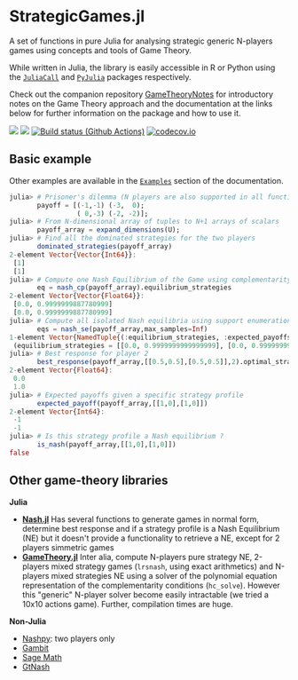 # StrategicGames.jl

A set of functions in pure Julia for analysing strategic generic N-players games using concepts and tools of Game Theory.

While written in Julia, the library is easily accessible in R or Python using the [`JuliaCall`](https://github.com/Non-Contradiction/JuliaCall) and [`PyJulia`](https://github.com/JuliaPy/pyjulia) packages respectively.

Check out the companion repository [GameTheoryNotes](https://github.com/sylvaticus/GameTheoryNotes) for introductory notes on the Game Theory approach and the documentation at the links below for further information on the package and how to use it.

[![](https://img.shields.io/badge/docs-stable-blue.svg)](https://sylvaticus.github.io/StrategicGames.jl/stable)
[![](https://img.shields.io/badge/docs-dev-blue.svg)](https://sylvaticus.github.io/StrategicGames.jl/dev)
[![Build status (Github Actions)](https://github.com/sylvaticus/StrategicGames.jl/workflows/CI/badge.svg)](https://github.com/sylvaticus/StrategicGames.jl/actions)
[![codecov.io](http://codecov.io/github/sylvaticus/StrategicGames.jl/coverage.svg?branch=main)](http://codecov.io/github/sylvaticus/StrategicGames.jl?branch=main)

## Basic example

Other examples are available in the [`Examples`](https://sylvaticus.github.io/StrategicGames.jl/dev/#examples) section of the documentation.

```julia
julia> # Prisoner's dilemma (N players are also supported in all functions)
       payoff = [(-1,-1) (-3,  0);
                 ( 0,-3) (-2, -2)];
julia> # From N-dimensional array of tuples to N+1 arrays of scalars    
       payoff_array = expand_dimensions(U);
julia> # Find all the dominated strategies for the two players
       dominated_strategies(payoff_array)
2-element Vector{Vector{Int64}}:
 [1]
 [1]
julia> # Compute one Nash Equilibrium of the Game using complementarity formulation
       eq = nash_cp(payoff_array).equilibrium_strategies
2-element Vector{Vector{Float64}}:
 [0.0, 0.9999999887780999]
 [0.0, 0.9999999887780999]
julia> # Compute all isolated Nash equilibria using support enumeration
       eqs = nash_se(payoff_array,max_samples=Inf)
1-element Vector{NamedTuple{(:equilibrium_strategies, :expected_payoffs, :supports), Tuple{Vector{Vector{Float64}}, Vector{Float64}, Vector{Vector{Int64}}}}}:
 (equilibrium_strategies = [[0.0, 0.9999999999999999], [0.0, 0.9999999999999999]], expected_payoffs = [-1.9999999999999678, -1.9999999999999678], supports = [[2], [2]])
julia> # Best response for player 2
       best_response(payoff_array,[[0.5,0.5],[0.5,0.5]],2).optimal_strategy
2-element Vector{Float64}:
 0.0
 1.0
julia> # Expected payoffs given a specific strategy profile
       expected_payoff(payoff_array,[[1,0],[1,0]])
2-element Vector{Int64}:
 -1
 -1
julia> # Is this strategy profile a Nash equilibrium ?
       is_nash(payoff_array,[[1,0],[1,0]]) 
false
```

 ## Other game-theory libraries

**Julia**
 - **[Nash.jl](https://github.com/KrainskiL/Nash.jl)** Has several functions to generate games in normal form, determine best response and if a strategy profile is a Nash Equilibrium (NE) but it doesn't provide a functionality to retrieve a NE, except for 2 players simmetric games 
 - **[GameTheory.jl](https://github.com/QuantEcon/GameTheory.jl)** Inter alia, compute N-players pure strategy NE, 2-players mixed strategy games (`lrsnash`, using exact arithmetics) and N-players mixed strategies NE using a solver of the polynomial equation representation of the complementarity conditions (`hc_solve`). However this "generic" N-player solver become easily intractable (we tried a 10x10 actions game). Further, compilation times are huge.

**Non-Julia**
 - [Nashpy](https://github.com/drvinceknight/Nashpy): two players only
 - [Gambit](http://www.gambit-project.org/)
 - [Sage Math]()
 - [GtNash](https://forgemia.inra.fr/game-theory-tools-group/gtnash/-/tree/main/)



